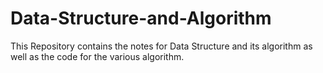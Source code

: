 # Data-Structure-and-Algorithm
This Repository contains the notes for Data Structure and its algorithm as well as the code for the various algorithm.
